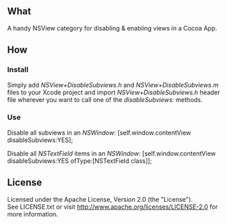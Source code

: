 
## What

A handy NSView category for disabling & enabling views in a Cocoa App.

## How

### Install

Simply add *NSView+DisableSubviews.h* and *NSView+DisableSubviews.m* files to your Xcode project and import *NSView+DisableSubviews.h* header file wherever you want to call one of the *disableSubviews:* methods.

### Use

Disable all subviews in an *NSWindow*:
    [self.window.contentView disableSubviews:YES];

Disable all *NSTextField* items in an *NSWindow*:
    [self.window.contentView disableSubviews:YES
                                      ofType:[NSTextField class]];

## License

Licensed under the Apache License, Version 2.0 (the "License").  
See LICENSE.txt or visit http://www.apache.org/licenses/LICENSE-2.0 for more information.
